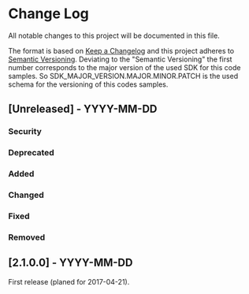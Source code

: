# Change Log
All notable changes to this project will be documented in this file.

The format is based on [Keep a Changelog](http://keepachangelog.com/)
and this project adheres to [Semantic Versioning](http://semver.org/).
Deviating to the "Semantic Versioning" the first number corresponds to the major version of the used SDK for this code
samples. So SDK_MAJOR_VERSION.MAJOR.MINOR.PATCH is the used schema for the versioning of this codes samples. 

## [Unreleased] - YYYY-MM-DD

### Security

### Deprecated

### Added

### Changed

### Fixed

### Removed

## [2.1.0.0] - YYYY-MM-DD
First release (planed for 2017-04-21).
